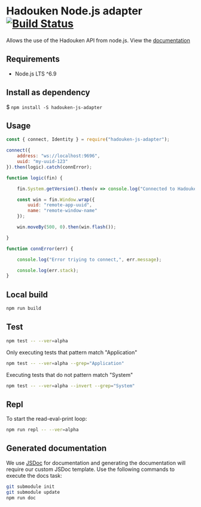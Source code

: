 # Hadouken Node.js adapter [![Build Status](https://build.openf.in:443/buildStatus/icon?job=node-adapter&style=plastic)]()

Allows the use of the Hadouken API from node.js. View the [documentation](https://hadoukenio.github.io/js-adapter/)

## Requirements

- Node.js LTS ^6.9

## Install as dependency

$ `npm install -S hadouken-js-adapter`

## Usage
```javascript
const { connect, Identity } = require("hadouken-js-adapter");

connect({
    address: "ws://localhost:9696",
    uuid: "my-uuid-123"
}).then(logic).catch(connError);

function logic(fin) {

    fin.System.getVersion().then(v => console.log("Connected to Hadouken version", v));

    const win = fin.Window.wrap({
        uuid: "remote-app-uuid",
        name: "remote-window-name"
    });

    win.moveBy(500, 0).then(win.flash());

}

function connError(err) {

    console.log("Error triying to connect,", err.message);

    console.log(err.stack);
}
```

## Local build

```bash
npm run build
```

## Test

```bash
npm test -- --ver=alpha
```

Only executing tests that pattern match "Application"

```bash
npm test -- --ver=alpha --grep="Application"
```

Executing tests that do not pattern match "System"

```bash
npm test -- --ver=alpha --invert --grep="System"
```

## Repl

To start the read-eval-print loop:

```bash
npm run repl -- --ver=alpha
```

## Generated documentation

We use [JSDoc](http://usejsdoc.org/) for documentation and generating the documentation will require our custom JSDoc template. Use the following commands to execute the docs task:

```bash
git submodule init
git submodule update
npm run doc
```
